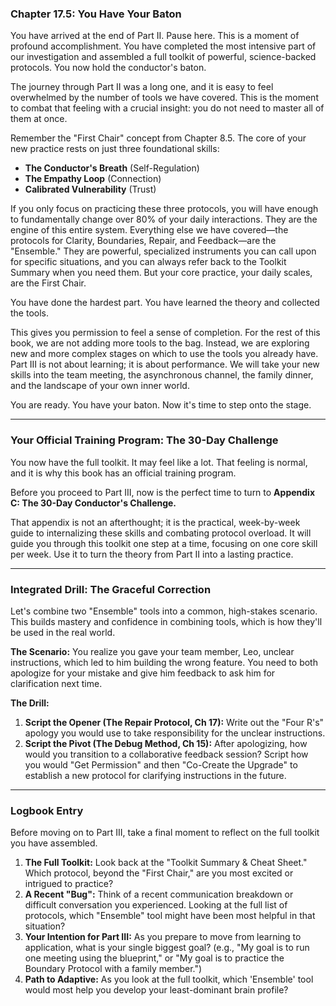 ### **Chapter 17.5: You Have Your Baton**

You have arrived at the end of Part II. Pause here. This is a moment of profound accomplishment. You have completed the most intensive part of our investigation and assembled a full toolkit of powerful, science-backed protocols. You now hold the conductor's baton.

The journey through Part II was a long one, and it is easy to feel overwhelmed by the number of tools we have covered. This is the moment to combat that feeling with a crucial insight: you do not need to master all of them at once.

Remember the "First Chair" concept from Chapter 8.5. The core of your new practice rests on just three foundational skills:
*   **The Conductor's Breath** (Self-Regulation)
*   **The Empathy Loop** (Connection)
*   **Calibrated Vulnerability** (Trust)

If you only focus on practicing these three protocols, you will have enough to fundamentally change over 80% of your daily interactions. They are the engine of this entire system. Everything else we have covered—the protocols for Clarity, Boundaries, Repair, and Feedback—are the "Ensemble." They are powerful, specialized instruments you can call upon for specific situations, and you can always refer back to the Toolkit Summary when you need them. But your core practice, your daily scales, are the First Chair.

You have done the hardest part. You have learned the theory and collected the tools.

This gives you permission to feel a sense of completion. For the rest of this book, we are not adding more tools to the bag. Instead, we are exploring new and more complex stages on which to use the tools you already have. Part III is not about learning; it is about performance. We will take your new skills into the team meeting, the asynchronous channel, the family dinner, and the landscape of your own inner world.

You are ready. You have your baton. Now it's time to step onto the stage.

---
### **Your Official Training Program: The 30-Day Challenge**

You now have the full toolkit. It may feel like a lot. That feeling is normal, and it is why this book has an official training program.

Before you proceed to Part III, now is the perfect time to turn to **Appendix C: The 30-Day Conductor's Challenge.**

That appendix is not an afterthought; it is the practical, week-by-week guide to internalizing these skills and combating protocol overload. It will guide you through this toolkit one step at a time, focusing on one core skill per week. Use it to turn the theory from Part II into a lasting practice.

---
### **Integrated Drill: The Graceful Correction**

Let's combine two "Ensemble" tools into a common, high-stakes scenario. This builds mastery and confidence in combining tools, which is how they'll be used in the real world.

**The Scenario:** You realize you gave your team member, Leo, unclear instructions, which led to him building the wrong feature. You need to both apologize for your mistake and give him feedback to ask him for clarification next time.

**The Drill:**
1.  **Script the Opener (The Repair Protocol, Ch 17):** Write out the "Four R's" apology you would use to take responsibility for the unclear instructions.
2.  **Script the Pivot (The Debug Method, Ch 15):** After apologizing, how would you transition to a collaborative feedback session? Script how you would "Get Permission" and then "Co-Create the Upgrade" to establish a new protocol for clarifying instructions in the future.

---
### **Logbook Entry**

Before moving on to Part III, take a final moment to reflect on the full toolkit you have assembled.

1.  **The Full Toolkit:** Look back at the "Toolkit Summary & Cheat Sheet." Which protocol, beyond the "First Chair," are you most excited or intrigued to practice?
2.  **A Recent "Bug":** Think of a recent communication breakdown or difficult conversation you experienced. Looking at the full list of protocols, which "Ensemble" tool might have been most helpful in that situation?
3.  **Your Intention for Part III:** As you prepare to move from learning to application, what is your single biggest goal? (e.g., "My goal is to run one meeting using the blueprint," or "My goal is to practice the Boundary Protocol with a family member.")
4.  **Path to Adaptive:** As you look at the full toolkit, which 'Ensemble' tool would most help you develop your least-dominant brain profile?
